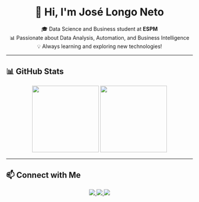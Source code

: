 <h1 align="center">👋 Hi, I'm José Longo Neto</h1>

<p align="center">
🎓 Data Science and Business student at <b>ESPM</b> <br>
📊 Passionate about Data Analysis, Automation, and Business Intelligence <br>
💡 Always learning and exploring new technologies!
</p>

---

## 📊 GitHub Stats

<div align="center">
  <img height="180em" src="https://github-readme-stats.vercel.app/api?username=jose-longo-a&show_icons=true&theme=tokyonight&include_all_commits=true&count_private=true"/>
  <img height="180em" src="https://github-readme-stats.vercel.app/api/top-langs/?username=jose-longo-a&layout=compact&langs_count=7&theme=tokyonight"/>
</div>

---

## 📫 Connect with Me

<p align="center">
  <a href="https://www.linkedin.com/in/jose-longo" target="_blank">
    <img src="https://img.shields.io/badge/LinkedIn-0077B5?style=for-the-badge&logo=linkedin&logoColor=white"/>
  </a>
  <a href="mailto:joselongoneto@gmail.com" target="_blank">
    <img src="https://img.shields.io/badge/Email-D14836?style=for-the-badge&logo=gmail&logoColor=white"/>
  </a>
  <a href="https://jose-longo-a.github.io/Portfolio" target="_blank">
    <img src="https://img.shields.io/badge/Portfolio-000000?style=for-the-badge&logo=vercel&logoColor=white"/>
  </a>
</p>


<!--
**Jose-Longo-A/Jose-Longo-A** is a ✨ _special_ ✨ repository because its `README.md` (this file) appears on your GitHub profile.

Here are some ideas to get you started:

- 🔭 I’m currently working on ...
- 🌱 I’m currently learning ...
- 👯 I’m looking to collaborate on ...
- 🤔 I’m looking for help with ...
- 💬 Ask me about ...
- 📫 How to reach me: ...
- 😄 Pronouns: ...
- ⚡ Fun fact: ...
-->
